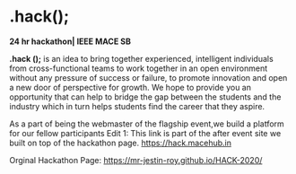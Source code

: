 # .hack();
**24 hr hackathon| IEEE MACE SB**


**.hack ();** is an idea to bring together experienced, intelligent individuals
from cross-functional teams to work together in an open environment
without any pressure of success or failure, to promote innovation and open
a new door of perspective for growth. We hope to provide you an
opportunity that can help to bridge the gap between the students and the
industry which in turn helps students find the career that they aspire.

As a part of being the webmaster of the flagship event,we build a platform for our fellow participants
Edit 1: This link is part of the after event site we built on top of the hackathon page.
https://hack.macehub.in

Orginal Hackathon Page:
https://mr-jestin-roy.github.io/HACK-2020/
